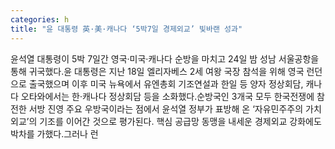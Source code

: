 ```yaml
---
categories: h
title: "윤 대통령 英·美·캐나다 ‘5박7일 경제외교’ 빛바랜 성과"
---
```

윤석열 대통령이 5박 7일간 영국·미국·캐나다 순방을 마치고 24일 밤 성남 서울공항을 통해 귀국했다.윤 대통령은 지난 18일 엘리자베스 2세 여왕 국장 참석을 위해 영국 런던으로 출국했으며 이후 미국 뉴욕에서 유엔총회 기조연설과 한일 등 양자 정상회담, 캐나다 오타와에서는 한·캐나다 정상회담 등을 소화했다.순방국인 3개국 모두 한국전쟁에 참전한 서방 진영 주요 우방국이라는 점에서 윤석열 정부가 표방해 온 ‘자유민주주의 가치외교’의 기조를 이어간 것으로 평가된다. 핵심 공급망 동맹을 내세운 경제외교 강화에도 박차를 가했다.그러나 런